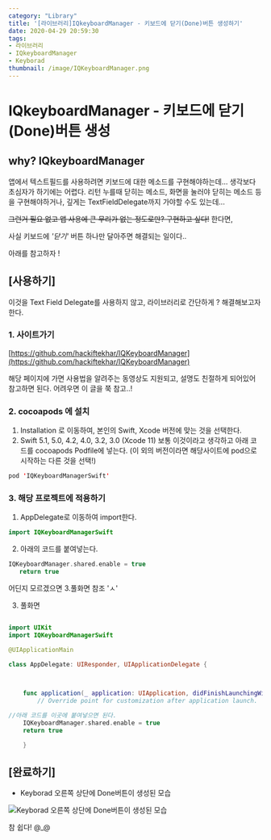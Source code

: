 ```yaml
---
category: "Library"
title: '[라이브러리]IQkeyboardManager - 키보드에 닫기(Done)버튼 생성하기'
date: 2020-04-29 20:59:30
tags:
- 라이브러리
- IQkeyboardManager
- Keyborad
thumbnail: /image/IQKeyboardManager.png
---
```



# IQkeyboardManager - 키보드에 닫기(Done)버튼 생성



## why? IQkeyboardManager

앱에서 텍스트필드를 사용하려면 키보드에 대한 메소드를 구현해야하는데... 생각보다 초심자가 하기에는 어렵다. 리턴 누를때 닫히는 메소드, 화면을 눌러야 닫히는 메소드 등을 구현해야하거나, 깊게는 TextFieldDelegate까지 가야할 수도 있는데...

~~그런거 필요 없고 앱 사용에 큰 무리가 없는 정도로만? 구현하고 싶다!~~ 한다면, 

사실 키보드에 *'닫기'* 버튼 하나만 달아주면 해결되는 일이다.. 

아래를 참고하자 !



## [사용하기] 

이것을 Text Field Delegate를 사용하지 않고, 라이브러리로 간단하게 ? 해결해보고자 한다. 


### 1. 사이트가기 

[https://github.com/hackiftekhar/IQKeyboardManager](https://github.com/hackiftekhar/IQKeyboardManager)


해당 페이지에 가면 사용법을 알려주는 동영상도 지원되고, 설명도 친절하게 되어있어 참고하면 된다. 어려우면 이 글을 쭉 참고..!


### 2. cocoapods 에 설치 

1. Installation 로 이동하여, 본인의 Swift, Xcode 버전에 맞는 것을 선택한다. 
2. Swift 5.1, 5.0, 4.2, 4.0, 3.2, 3.0 (Xcode 11) 보통 이것이라고 생각하고 아래 코드를 cocoapods Podfile에 넣는다. (이 외의 버전이라면 해당사이트에 pod으로 시작하는 다른 것을 선택!)
```swift
pod 'IQKeyboardManagerSwift'
```

### 3. 해당 프로젝트에 적용하기 

1. AppDelegate로 이동하여 import한다. 
```swift
import IQKeyboardManagerSwift
```

2. 아래의 코드를 붙여넣는다. 
```swift
IQKeyboardManager.shared.enable = true
   return true
```
어딘지 모르겠으면 3.풀화면 참조 'ㅅ'


3. 풀화면 


```swift

import UIKit
import IQKeyboardManagerSwift

@UIApplicationMain

class AppDelegate: UIResponder, UIApplicationDelegate {

​

    func application(_ application: UIApplication, didFinishLaunchingWithOptions launchOptions: [UIApplication.LaunchOptionsKey: Any]?) -> Bool {
        // Override point for customization after application launch.

//아래 코드를 이곳에 붙여넣으면 된다.  
    IQKeyboardManager.shared.enable = true
    return true

    }
```

## [완료하기]



* Keyborad 오른쪽 상단에 Done버튼이 생성된 모습

![Keyborad 오른쪽 상단에 Done버튼이 생성된 모습](image/Done.png)



참 쉽다! @_@



